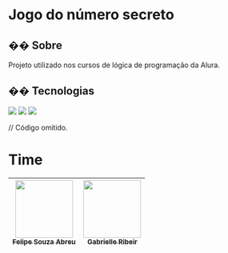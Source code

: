 <h1>Jogo do número secreto</h1>

<h2>�� Sobre</h2>
<p>Projeto utilizado nos cursos de lógica de programação da Alura.</p>

## �� Tecnologias
<div>
  <img src="https://img.shields.io/badge/HTML-239120?style=for-the-badge&logo=html5&logoColor=white">
  <img src="https://img.shields.io/badge/CSS-239120?&style=for-the-badge&logo=css3&logoColor=white">
  <img src="https://img.shields.io/badge/JavaScript-F7DF1E?style=for-the-badge&logo=javascript&logoColor=black">
</div>

// Código omitido. 

# Time

| [<img loading="lazy" src="https://" width=115><br><sub>Felipe Souza Abreu</sub>](https://github.com/LipeAbreu) |  [<img loading="lazy" src="https://" width=115><br><sub>Gabrielle Ribeir</sub>](https://github.com/) |
| :---: | :---: |
